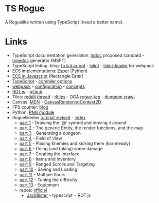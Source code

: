 # TS Rogue #

A Roguelike written using TypeScript (need a better name).

# Links #

* TypeScript documentation generation: [tsdoc](https://github.com/Microsoft/tsdoc) proposed standard - [typedoc](https://github.com/TypeStrong/typedoc) generator (MSFT)
* TypeScript linting: blog: [to lint or not](https://pawelgrzybek.com/linting-typescript/) - [tslint](https://palantir.github.io/tslint/) - [tslint-loader](https://www.npmjs.com/package/tslint-loader) for webpack
* ECS implementations: [Esper](https://github.com/benmoran56/esper) (Python)
* [ECS in Javascript](http://vasir.net/blog/game-development/how-to-build-entity-component-system-in-javascript) (Rectangle Eater)
* [TypeScript](https://www.typescriptlang.org/index.html) - [compiler options](https://www.typescriptlang.org/docs/handbook/compiler-options.html)
* [webpack](https://webpack.js.org/) - [configuration](https://webpack.js.org/configuration) - [concepts](https://webpack.js.org/concepts)
* [ROT.js](https://ondras.github.io/rot.js/hp/) - [github](https://github.com/ondras/rot.js)
* Tiles: [reddit thread](https://www.reddit.com/r/roguelikedev/comments/436sop/roguelike_tilesets/) - [rltiles](https://github.com/statico/rltiles) - OGA [rogue-tag](https://opengameart.org/art-search-advanced?field_art_tags_tid=roguelike) - [dungeon crawl](https://opengameart.org/content/dungeon-crawl-32x32-tiles)
* Canvas: [MDN](https://developer.mozilla.org/en-US/docs/Web/API/Canvas_API/) - [CanvasRenderingContext2D](https://developer.mozilla.org/en-US/docs/Web/API/CanvasRenderingContext2Dhttps://developer.mozilla.org/en-US/docs/Web/API/CanvasRenderingContext2D)
* FPS counter: [blog](https://www.growingwiththeweb.com/2017/12/fast-simple-js-fps-counter.html)
* Python: [PNG module](https://github.com/drj11/pypng)
* Roguelikedev [tutorial revised](https://www.reddit.com/r/roguelikedev/wiki/python_tutorial_series) - [index](http://rogueliketutorials.com/tutorials/tcod/)
  * [part 1](http://rogueliketutorials.com/tutorials/tcod/part-1) - Drawing the '@' symbol and moving it around
  * [part 2](http://rogueliketutorials.com/tutorials/tcod/part-2) - The generic Entity, the render functions, and the map
  * [part 3](http://rogueliketutorials.com/tutorials/tcod/part-3) - Generating a dungeon
  * [part 4](http://rogueliketutorials.com/tutorials/tcod/part-4) - Field of View
  * [part 5](http://rogueliketutorials.com/tutorials/tcod/part-5) - Placing Enemies and kicking them (harmlessly)
  * [part 6](http://rogueliketutorials.com/tutorials/tcod/part-6) - Doing (and taking) some damage
  * [part 7](http://rogueliketutorials.com/tutorials/tcod/part-7) - Creating the Interface
  * [part 8](http://rogueliketutorials.com/tutorials/tcod/part-8) - Items and Inventory
  * [part 9](http://rogueliketutorials.com/tutorials/tcod/part-9) - Ranged Scrolls and Targeting
  * [part 10](http://rogueliketutorials.com/tutorials/tcod/part-10) - Saving and Loading
  * [part 11](http://rogueliketutorials.com/tutorials/tcod/part-11) - Multiple floors
  * [part 12](http://rogueliketutorials.com/tutorials/tcod/part-12) - Tuning the difficulty
  * [part 13](http://rogueliketutorials.com/tutorials/tcod/part-13) - Equipment
  * repos: [official](https://github.com/TStand90/roguelike_tutorial_revised/tree/part1)
    * [JackBister](https://github.com/JackBister/ts-roguelike) - typescript + ROT.js



